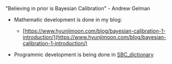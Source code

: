 "Believing in prior is Bayesian Calibration" - Andrew Gelman

-   Mathematic development is done in my blog:
    -   [https://www.hyunjimoon.com/blog/bayesian-calibration-1-introduction/](https://www.hyunjimoon.com/blog/bayesian-calibration-1-introduction/)
    
-   Programmic development is being done in [SBC_dictionary](https://publish.obsidian.md/tolzul/%F0%9F%8C%80+MoonVolve/%F0%9F%8C%92+Crescent/auto(SBC)/SBC_dictionary)